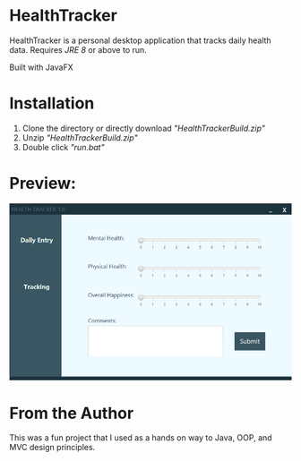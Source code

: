 # HealthTracker
HealthTracker is a personal desktop application that tracks daily health data. Requires _JRE 8_ or above to run.

Built with JavaFX

# Installation
1. Clone the directory or directly download _"HealthTrackerBuild.zip"_
2. Unzip _"HealthTrackerBuild.zip"_
3. Double click _"run.bat"_

# Preview:
![](src/HealthTrackerSource/Images/Preview.png)

# From the Author
This was a fun project that I used as a hands on way to Java, OOP, and MVC design principles.
